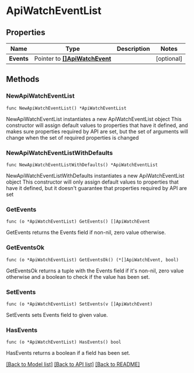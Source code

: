 # ApiWatchEventList

## Properties

Name | Type | Description | Notes
------------ | ------------- | ------------- | -------------
**Events** | Pointer to [**[]ApiWatchEvent**](ApiWatchEvent.md) |  | [optional] 

## Methods

### NewApiWatchEventList

`func NewApiWatchEventList() *ApiWatchEventList`

NewApiWatchEventList instantiates a new ApiWatchEventList object
This constructor will assign default values to properties that have it defined,
and makes sure properties required by API are set, but the set of arguments
will change when the set of required properties is changed

### NewApiWatchEventListWithDefaults

`func NewApiWatchEventListWithDefaults() *ApiWatchEventList`

NewApiWatchEventListWithDefaults instantiates a new ApiWatchEventList object
This constructor will only assign default values to properties that have it defined,
but it doesn't guarantee that properties required by API are set

### GetEvents

`func (o *ApiWatchEventList) GetEvents() []ApiWatchEvent`

GetEvents returns the Events field if non-nil, zero value otherwise.

### GetEventsOk

`func (o *ApiWatchEventList) GetEventsOk() (*[]ApiWatchEvent, bool)`

GetEventsOk returns a tuple with the Events field if it's non-nil, zero value otherwise
and a boolean to check if the value has been set.

### SetEvents

`func (o *ApiWatchEventList) SetEvents(v []ApiWatchEvent)`

SetEvents sets Events field to given value.

### HasEvents

`func (o *ApiWatchEventList) HasEvents() bool`

HasEvents returns a boolean if a field has been set.


[[Back to Model list]](../README.md#documentation-for-models) [[Back to API list]](../README.md#documentation-for-api-endpoints) [[Back to README]](../README.md)


